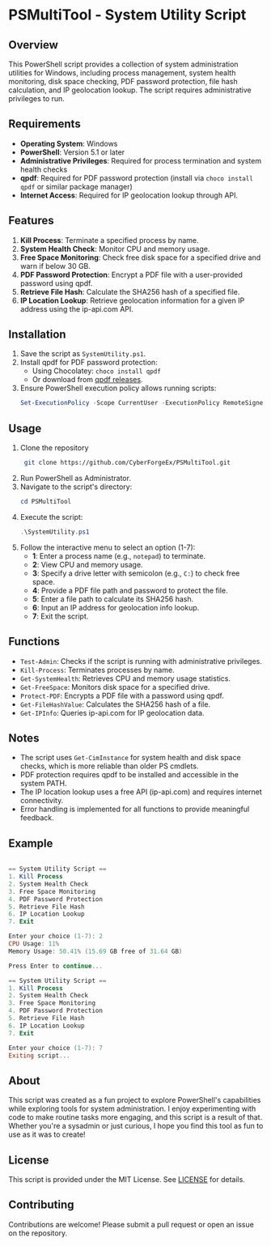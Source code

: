 # PSMultiTool - System Utility Script

## Overview
This PowerShell script provides a collection of system administration utilities for Windows, including process management, system health monitoring, disk space checking, PDF password protection, file hash calculation, and IP geolocation lookup. The script requires administrative privileges to run.

## Requirements
- **Operating System**: Windows
- **PowerShell**: Version 5.1 or later
- **Administrative Privileges**: Required for process termination and system health checks
- **qpdf**: Required for PDF password protection (install via `choco install qpdf` or similar package manager)
- **Internet Access**: Required for IP geolocation lookup through API.

## Features
1. **Kill Process**: Terminate a specified process by name.
2. **System Health Check**: Monitor CPU and memory usage.
3. **Free Space Monitoring**: Check free disk space for a specified drive and warn if below 30 GB.
4. **PDF Password Protection**: Encrypt a PDF file with a user-provided password using qpdf.
5. **Retrieve File Hash**: Calculate the SHA256 hash of a specified file.
6. **IP Location Lookup**: Retrieve geolocation information for a given IP address using the ip-api.com API.

## Installation
1. Save the script as `SystemUtility.ps1`.
2. Install qpdf for PDF password protection:
   - Using Chocolatey: `choco install qpdf`
   - Or download from [qpdf releases](https://github.com/qpdf/qpdf/releases).
3. Ensure PowerShell execution policy allows running scripts:
   ```powershell
   Set-ExecutionPolicy -Scope CurrentUser -ExecutionPolicy RemoteSigned
   ```

## Usage
1. Clone the repository
   ```bash
    git clone https://github.com/CyberForgeEx/PSMultiTool.git
   ```
1. Run PowerShell as Administrator.
2. Navigate to the script's directory:
   ```powershell
   cd PSMultiTool
   ```
3. Execute the script:
   ```powershell
   .\SystemUtility.ps1
   ```
4. Follow the interactive menu to select an option (1-7):
   - **1**: Enter a process name (e.g., `notepad`) to terminate.
   - **2**: View CPU and memory usage.
   - **3**: Specify a drive letter with semicolon (e.g., `C:`) to check free space.
   - **4**: Provide a PDF file path and password to protect the file.
   - **5**: Enter a file path to calculate its SHA256 hash.
   - **6**: Input an IP address for geolocation info lookup.
   - **7**: Exit the script.

## Functions
- `Test-Admin`: Checks if the script is running with administrative privileges.
- `Kill-Process`: Terminates processes by name.
- `Get-SystemHealth`: Retrieves CPU and memory usage statistics.
- `Get-FreeSpace`: Monitors disk space for a specified drive.
- `Protect-PDF`: Encrypts a PDF file with a password using qpdf.
- `Get-FileHashValue`: Calculates the SHA256 hash of a file.
- `Get-IPInfo`: Queries ip-api.com for IP geolocation data.

## Notes
- The script uses `Get-CimInstance` for system health and disk space checks, which is more reliable than older PS cmdlets.
- PDF protection requires qpdf to be installed and accessible in the system PATH.
- The IP location lookup uses a free API (ip-api.com) and requires internet connectivity.
- Error handling is implemented for all functions to provide meaningful feedback.

## Example
```powershell

== System Utility Script ==
1. Kill Process
2. System Health Check
3. Free Space Monitoring
4. PDF Password Protection
5. Retrieve File Hash
6. IP Location Lookup
7. Exit

Enter your choice (1-7): 2
CPU Usage: 11%
Memory Usage: 50.41% (15.69 GB free of 31.64 GB)

Press Enter to continue...

== System Utility Script ==
1. Kill Process
2. System Health Check
3. Free Space Monitoring
4. PDF Password Protection
5. Retrieve File Hash
6. IP Location Lookup
7. Exit

Enter your choice (1-7): 7
Exiting script...
```

## About
This script was created as a fun project to explore PowerShell's capabilities while exploring tools for system administration. I enjoy experimenting with code to make routine tasks more engaging, and this script is a result of that. Whether you're a sysadmin or just curious, I hope you find this tool as fun to use as it was to create!

## License
This script is provided under the MIT License. See [LICENSE](LICENSE) for details.

## Contributing
Contributions are welcome! Please submit a pull request or open an issue on the repository.
